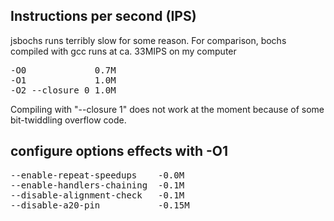 ## Instructions per second (IPS)

jsbochs runs terribly slow for some reason.
For comparison, bochs compiled with gcc runs at ca. 33MIPS on my computer

<pre>
-O0             0.7M
-O1             1.0M
-O2 --closure 0 1.0M
</pre>

Compiling with "--closure 1" does not work at the moment because of some bit-twiddling overflow code.

## configure options effects with -O1
<pre>
--enable-repeat-speedups    -0.0M
--enable-handlers-chaining  -0.1M
--disable-alignment-check   -0.1M
--disable-a20-pin           -0.15M
</pre>
